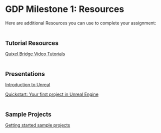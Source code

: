 # GDP Milestone 1: Resources

<p>Here are additional Resources you can use to complete your assignment:</p>
<p>&nbsp;</p>
<p><span style="font-size: 14pt;"><strong>Tutorial Resources</strong></span></p>
<p><a title="Quixel Bridge Workflow" href="https://vertexschool.instructure.com/courses/462/pages/quixel-bridge-workflow" data-api-endpoint="https://vertexschool.instructure.com/api/v1/courses/462/pages/quixel-bridge-workflow" data-api-returntype="Page">Quixel Bridge Video Tutorials</a></p>
<p>&nbsp;</p>
<p><strong><span style="font-size: 14pt;">Presentations</span></strong></p>
<p><a class="instructure_file_link instructure_scribd_file inline_disabled" title="100.01_Introduction To Unreal Engine 5.pdf" href="https://vertexschool.instructure.com/courses/462/files/27849?verifier=Uer6tj4EalZt1XQDCZZaUMw3cdLsxc2RyJcuxIGW&amp;wrap=1" target="_blank" data-api-endpoint="https://vertexschool.instructure.com/api/v1/courses/462/files/27849" data-api-returntype="File">Introduction to Unreal</a></p>
<p><a class="instructure_file_link instructure_scribd_file inline_disabled" title="100.02_Your First Project in UE5.pdf" href="https://vertexschool.instructure.com/courses/462/files/27765?verifier=7kC74Snh49qC1KPxCjWaw35a45NmiGILNdBd3J1A&amp;wrap=1" target="_blank" data-api-endpoint="https://vertexschool.instructure.com/api/v1/courses/462/files/27765" data-api-returntype="File">Quickstart: Your first project in Unreal Engine</a></p>
<p>&nbsp;</p>
<p><span style="font-size: 14pt;"><strong>Sample Projects</strong></span></p>
<p><a title="Getting Started Sample Projects" href="https://vertexschool.instructure.com/courses/462/pages/getting-started-sample-projects" data-api-endpoint="https://vertexschool.instructure.com/api/v1/courses/462/pages/getting-started-sample-projects" data-api-returntype="Page">Getting started sample projects</a></p>